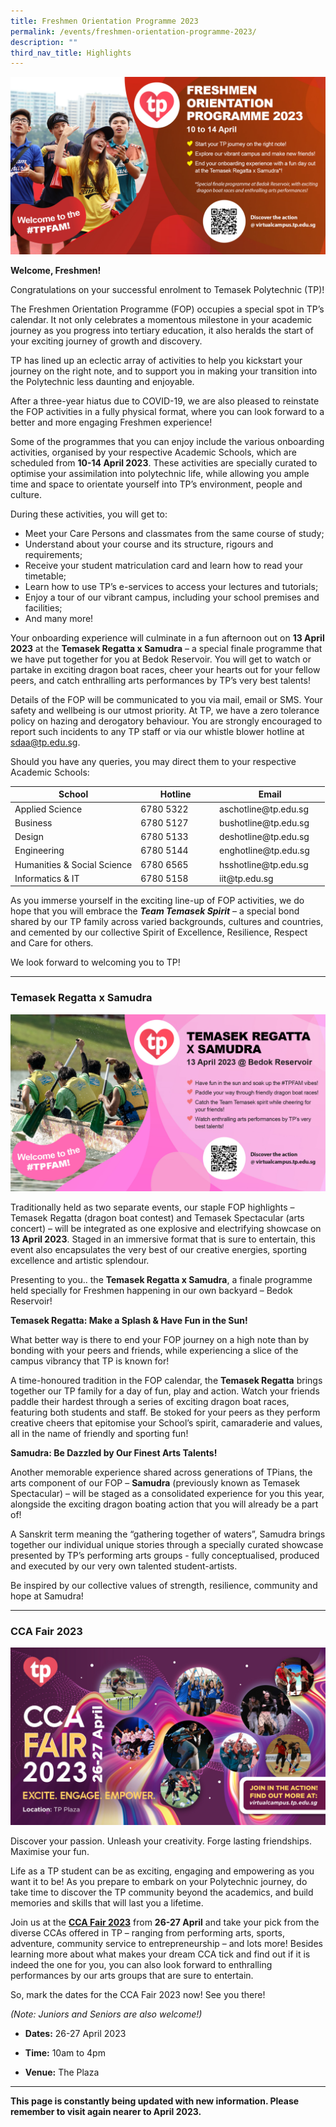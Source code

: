 ```yaml
---
title: Freshmen Orientation Programme 2023
permalink: /events/freshmen-orientation-programme-2023/
description: ""
third_nav_title: Highlights
---
```

![](/images/Home/FO_2023.jpg)

**Welcome, Freshmen!**

Congratulations on your successful enrolment to Temasek Polytechnic (TP)!

The Freshmen Orientation Programme (FOP) occupies a special spot in TP’s calendar. It not only celebrates a momentous milestone in your academic journey as you progress into tertiary education, it also heralds the start of your exciting journey of growth and discovery.

TP has lined up an eclectic array of activities to help you kickstart your journey on the right note, and to support you in making your transition into the Polytechnic less daunting and enjoyable.

After a three-year hiatus due to COVID-19, we are also pleased to reinstate the FOP activities in a fully physical format, where you can look forward to a better and more engaging Freshmen experience!

Some of the programmes that you can enjoy include the various onboarding activities, organised by your respective Academic Schools, which are scheduled from **10-14 April 2023**. These activities are specially curated to optimise your assimilation into polytechnic life, while allowing you ample time and space to orientate yourself into TP’s environment, people and culture.

During these activities, you will get to:

* Meet your Care Persons and classmates from the same course of study;   
*	Understand about your course and its structure, rigours and requirements;  
*	Receive your student matriculation card and learn how to read your timetable; 
*	Learn how to use TP’s e-services to access your lectures and tutorials; 
*	Enjoy a tour of our vibrant campus, including your school premises and facilities; 
* And many more!

Your onboarding experience will culminate in a fun afternoon out on **13 April 2023** at the **Temasek Regatta x Samudra** – a special finale programme that we have put together for you at Bedok Reservoir. You will get to watch or partake in exciting dragon boat races, cheer your hearts out for your fellow peers, and catch enthralling arts performances by TP’s very best talents!

Details of the FOP will be communicated to you via mail, email or SMS. Your safety and wellbeing is our utmost priority. At TP, we have a zero tolerance policy on hazing and derogatory behaviour. You are strongly encouraged to report such incidents to any TP staff or via our whistle blower hotline at [sdaa@tp.edu.sg](mailto:sdaa@tp.edu.sg).

Should you have any queries, you may direct them to your respective Academic Schools:

<div>
<table style="undefined;table-layout: fixed; width: 574px">
<colgroup>
<col style="width: 40%">
<col style="width: 25%">
<col style="width: 35%">
</colgroup>
<thead>
  <tr>
    <th>School</th>
    <th>Hotline</th>
    <th>Email</th>
  </tr>
</thead>
<tbody>
  <tr>
    <td>Applied Science</td>
    <td>6780 5322</td>
    <td>aschotline@tp.edu.sg</td>
  </tr>
  <tr>
    <td>Business</td>
    <td>6780 5127</td>
    <td>bushotline@tp.edu.sg</td>
  </tr>
  <tr>
    <td>Design</td>
    <td>6780 5133</td>
    <td>deshotline@tp.edu.sg</td>
  </tr>
  <tr>
    <td>Engineering</td>
    <td>6780 5144</td>
    <td>enghotline@tp.edu.sg</td>
  </tr>
  <tr>
    <td>Humanities &amp; Social Science</td>
    <td>6780 6565</td>
    <td>hsshotline@tp.edu.sg</td>
  </tr>
  <tr>
    <td>Informatics &amp; IT</td>
    <td>6780 5158</td>
    <td>iit@tp.edu.sg</td>
  </tr>
</tbody>
</table>	
	
</div>


As you immerse yourself in the exciting line-up of FOP activities, we do hope that you will embrace the **_Team Temasek Spirit_** – a special bond shared by our TP family across varied backgrounds, cultures and countries, and cemented by our collective Spirit of Excellence, Resilience, Respect and Care for others.

We look forward to welcoming you to TP!

---

### Temasek Regatta x Samudra

![](/images/Home/Regatta_2023.jpg)

Traditionally held as two separate events, our staple FOP highlights – Temasek Regatta (dragon boat contest) and Temasek Spectacular (arts concert) – will be integrated as one explosive and electrifying showcase on **13 April 2023**. Staged in an immersive format that is sure to entertain, this event also encapsulates the very best of our creative energies, sporting excellence and artistic splendour.

Presenting to you.. the **Temasek Regatta x Samudra**, a finale programme held specially for Freshmen happening in our own backyard – Bedok Reservoir!

**Temasek Regatta: Make a Splash & Have Fun in the Sun!**

What better way is there to end your FOP journey on a high note than by bonding with your peers and friends, while experiencing a slice of the campus vibrancy that TP is known for!

A time-honoured tradition in the FOP calendar, the **Temasek Regatta** brings together our TP family for a day of fun, play and action. Watch your friends paddle their hardest through a series of exciting dragon boat races, featuring both students and staff. Be stoked for your peers as they perform creative cheers that epitomise your School’s spirit, camaraderie and values, all in the name of friendly and sporting fun!

**Samudra: Be Dazzled by Our Finest Arts Talents!**

Another memorable experience shared across generations of TPians, the arts component of our FOP – **Samudra** (previously known as Temasek Spectacular) – will be staged as a consolidated experience for you this year, alongside the exciting dragon boating action that you will already be a part of!

A Sanskrit term meaning the “gathering together of waters”, Samudra brings together our individual unique stories through a specially curated showcase presented by TP’s performing arts groups - fully conceptualised, produced and executed by our very own talented student-artists. 

Be inspired by our collective values of strength, resilience, community and hope at Samudra!

---

### CCA Fair 2023

![](/images/Home/CCA%20Fair%202023.jpg)

Discover your passion. Unleash your creativity. Forge lasting friendships. Maximise your fun.

Life as a TP student can be as exciting, engaging and empowering as you want it to be! As you prepare to embark on your Polytechnic journey, do take time to discover the TP community beyond the academics, and build memories and skills that will last you a lifetime.

Join us at the [**CCA Fair 2023**](/events/ccafair2023/) from **26-27 April** and take your pick from the diverse CCAs offered in TP – ranging from performing arts, sports, adventure, community service to entrepreneurship – and lots more! Besides learning more about what makes your dream CCA tick and find out if it is indeed the one for you, you can also look forward to enthralling performances by our arts groups that are sure to entertain.

So, mark the dates for the CCA Fair 2023 now! See you there!

_(Note: Juniors and Seniors are also welcome!)_

* **Dates:** 26-27 April 2023

* **Time:** 10am to 4pm

* **Venue:** The Plaza

---

**This page is constantly being updated with new information. Please remember to visit again nearer to April 2023.**